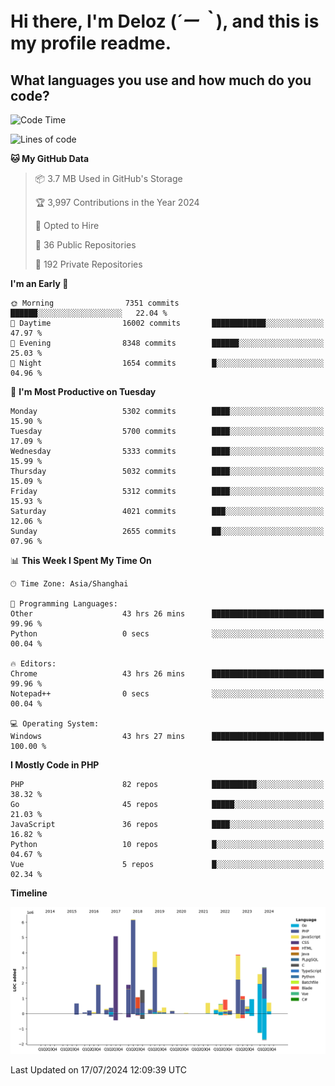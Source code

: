 # **Hi there, I'm Deloz (*´ー｀*), and this is my profile readme.**

## **What languages you use and how much do you code?**

<!--START_SECTION:waka-->
![Code Time](http://img.shields.io/badge/Code%20Time-4%2C436%20hrs%201%20min-blue)

![Lines of code](https://img.shields.io/badge/From%20Hello%20World%20I%27ve%20Written-39.8%20million%20lines%20of%20code-blue)

**🐱 My GitHub Data** 

> 📦 3.7 MB Used in GitHub's Storage 
 > 
> 🏆 3,997 Contributions in the Year 2024
 > 
> 💼 Opted to Hire
 > 
> 📜 36 Public Repositories 
 > 
> 🔑 192 Private Repositories 
 > 
**I'm an Early 🐤** 

```text
🌞 Morning                7351 commits        ██████░░░░░░░░░░░░░░░░░░░   22.04 % 
🌆 Daytime                16002 commits       ████████████░░░░░░░░░░░░░   47.97 % 
🌃 Evening                8348 commits        ██████░░░░░░░░░░░░░░░░░░░   25.03 % 
🌙 Night                  1654 commits        █░░░░░░░░░░░░░░░░░░░░░░░░   04.96 % 
```
📅 **I'm Most Productive on Tuesday** 

```text
Monday                   5302 commits        ████░░░░░░░░░░░░░░░░░░░░░   15.90 % 
Tuesday                  5700 commits        ████░░░░░░░░░░░░░░░░░░░░░   17.09 % 
Wednesday                5333 commits        ████░░░░░░░░░░░░░░░░░░░░░   15.99 % 
Thursday                 5032 commits        ████░░░░░░░░░░░░░░░░░░░░░   15.09 % 
Friday                   5312 commits        ████░░░░░░░░░░░░░░░░░░░░░   15.93 % 
Saturday                 4021 commits        ███░░░░░░░░░░░░░░░░░░░░░░   12.06 % 
Sunday                   2655 commits        ██░░░░░░░░░░░░░░░░░░░░░░░   07.96 % 
```


📊 **This Week I Spent My Time On** 

```text
🕑︎ Time Zone: Asia/Shanghai

💬 Programming Languages: 
Other                    43 hrs 26 mins      █████████████████████████   99.96 % 
Python                   0 secs              ░░░░░░░░░░░░░░░░░░░░░░░░░   00.04 % 

🔥 Editors: 
Chrome                   43 hrs 26 mins      █████████████████████████   99.96 % 
Notepad++                0 secs              ░░░░░░░░░░░░░░░░░░░░░░░░░   00.04 % 

💻 Operating System: 
Windows                  43 hrs 27 mins      █████████████████████████   100.00 % 
```

**I Mostly Code in PHP** 

```text
PHP                      82 repos            ██████████░░░░░░░░░░░░░░░   38.32 % 
Go                       45 repos            █████░░░░░░░░░░░░░░░░░░░░   21.03 % 
JavaScript               36 repos            ████░░░░░░░░░░░░░░░░░░░░░   16.82 % 
Python                   10 repos            █░░░░░░░░░░░░░░░░░░░░░░░░   04.67 % 
Vue                      5 repos             █░░░░░░░░░░░░░░░░░░░░░░░░   02.34 % 
```



**Timeline**

![Lines of Code chart](https://raw.githubusercontent.com/deloz/deloz/main/assets/bar_graph.png)


 Last Updated on 17/07/2024 12:09:39 UTC
<!--END_SECTION:waka-->
